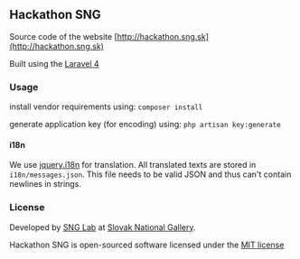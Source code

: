 ## Hackathon SNG

Source code of the website [http://hackathon.sng.sk](http://hackathon.sng.sk)

Built using the [Laravel 4](http://laravel.com/) 

### Usage

install vendor requirements using:
`composer install`

generate application key (for encoding) using:
`php artisan key:generate`

#### i18n

We use [jquery.i18n](https://github.com/wikimedia/jquery.i18n) for translation. All translated texts are stored in `i18n/messages.json`. This file needs to be valid JSON and thus can't contain newlines in strings.

### License

Developed by [SNG Lab](http://lab.sng.sk) at [Slovak National Gallery](http://www.sng.sk).

Hackathon SNG is open-sourced software licensed under the [MIT license](http://opensource.org/licenses/MIT)
